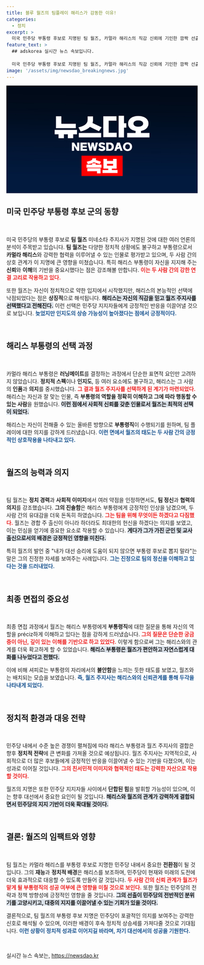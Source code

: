 ```yaml
---
title: 블루 월즈의 팀플레이 해리스가 감동한 이유!
categories:
  - 정치
excerpt: >
  미국 민주당 부통령 후보로 지명된 팀 월즈, 카멀라 해리스의 직감 신뢰에 기인한 깜짝 선출! 치열한 경쟁 속에서 팀 플레이를 강조하며 부통령 역할에 헌신하겠다고 약속한 그의 진솔한 소통이 해리스의 선택을 이끌었다.
feature_text: >
  ## adskorea 실시간 뉴스 속보입니다.

  미국 민주당 부통령 후보로 지명된 팀 월즈, 카멀라 해리스의 직감 신뢰에 기인한 깜짝 선출! 치열한 경쟁 속에서 팀 플레이를 강조하며 부통령 역할에 헌신하겠다고 약속한 그의 진솔한 소통이 해리스의 선택을 이끌었다.
image: '/assets/img/newsdao_breakingnews.jpg'
---
```


<p><img src="/assets/img/newsdao_breakingnews.jpg" alt="adskorea 속보" /></p>

<h2 data-ke-size="size26">미국 민주당 부통령 후보 군의 동향</h2>

<p data-ke-size="size16">&nbsp;</p>

<p>미국 민주당의 부통령 후보로 <strong>팀 월즈</strong> 미네소타 주지사가 지명된 것에 대한 여러 언론의 분석이 주목받고 있습니다. <strong>팀 월즈는</strong> 다양한 정치적 상황에도 불구하고 부통령으로서 <strong>카멀라 해리스</strong>와 강력한 협력을 이루어낼 수 있는 인물로 평가받고 있으며, 두 사람 간의 상호 관계가 이 지명에 큰 영향을 미쳤습니다. 특히 해리스 부통령이 자신을 지지해 주는 <strong>신뢰</strong>와 <strong>이해</strong>의 기반을 중요시했다는 점은 강조해볼 만합니다. <b><span style="color: #ee2323;">이는 두 사람 간의 강한 연결 고리로 작용하고 있다.</span></b> </p>

<p>또한 월즈는 자신이 정치적으로 약한 입지에서 시작했지만, 해리스의 본능적인 선택에 낙점되었다는 점은 <strong>상징적</strong>으로 해석됩니다. <b><span style="background-color: #21538527;">해리스는 자신의 직감을 믿고 월즈 주지사를 선택했다고 전해진다.</span></b> 이런 선택은 민주당 지지자들에게 긍정적인 반응을 이끌어낼 것으로 보입니다. <b><span style="color: #1a5490;">늦었지만 인지도의 상승 가능성이 높아졌다는 점에서 긍정적이다.</span></b></p>

<p data-ke-size="size16">&nbsp;</p>

<h2 data-ke-size="size26">해리스 부통령의 선택 과정</h2>

<p data-ke-size="size16">&nbsp;</p>

<p>카멀라 해리스 부통령은 <strong>러닝메이트</strong>를 결정하는 과정에서 단순한 표면적 요인만 고려하지 않았습니다. <strong>정치적 스펙</strong>이나 <strong>인지도</strong>, 등 여러 요소에도 불구하고, 해리스는 그 사람의 <strong>인품</strong>과 <strong>의지</strong>를 중시했습니다. <b><span style="color: #ee2323;">그 결과 월즈 주지사를 선택하게 된 계기가 마련되었다.</span></b> 해리스는 자신과 잘 맞는 인물, 즉 <strong>부통령의 역할을 정확히 이해하고 그에 따라 행동할 수 있는 사람</strong>을 원했습니다. <b><span style="background-color: #21538527;">이런 점에서 사회적 신뢰를 갖춘 인물로서 월즈는 최적의 선택이 되었다.</span></b></p>

<p>해리스는 자신이 전해줄 수 있는 올바른 방향으로 <strong>부통령직</strong>이 수행되기를 원하며, 팀 플레이에 대한 의지를 강하게 드러냈습니다. <b><span style="color: #1a5490;">이런 면에서 월즈의 태도는 두 사람 간의 긍정적인 상호작용을 나타내고 있다.</span></b></p>

<p data-ke-size="size16">&nbsp;</p>

<h2 data-ke-size="size26">월즈의 능력과 의지</h2>

<p data-ke-size="size16">&nbsp;</p>

<p>팀 월즈는 <strong>정치 경력</strong>과 <strong>사회적 이미지</strong>에서 여러 약점을 인정하면서도, <strong>팀 정신</strong>과 <strong>협력의 의지</strong>를 강조했습니다. <strong>그의 진솔함</strong>은 해리스 부통령에게 긍정적인 인상을 남겼으며, 두 사람 간의 유대감을 더욱 돈독히 하였습니다. <b><span style="color: #ee2323;">그는 팀을 위해 무엇이든 하겠다고 다짐했다.</span></b> 월즈는 경합 주 출신이 아니라 하더라도 최대한의 헌신을 하겠다는 의지를 보였고, 이는 민심을 얻기에 중요한 요소로 작용할 수 있습니다. <b><span style="background-color: #21538527;">게다가 그가 가진 군인 및 교사 출신으로서의 배경은 긍정적인 영향을 미친다.</span></b></p>

<p>특히 월즈의 발언 중 "내가 대선 승리에 도움이 되지 않으면 부통령 후보로 뽑지 말라"는 말은 그의 진정한 자세를 보여주는 사례입니다. <b><span style="color: #1a5490;">그는 진정으로 팀의 정신을 이해하고 있다는 것을 드러내었다.</span></b></p>

<p data-ke-size="size16">&nbsp;</p>

<h2 data-ke-size="size26">최종 면접의 중요성</h2>

<p data-ke-size="size16">&nbsp;</p>

<p>최종 면접 과정에서 월즈는 해리스 부통령에게 <strong>부통령직</strong>에 대한 질문을 통해 자신의 역할을 préciz하게 이해하고 있다는 점을 강하게 드러냈습니다. <b><span style="color: #ee2323;">그의 질문은 단순한 궁금증이 아닌, 깊이 있는 이해를 기반으로 하고 있었다.</span></b> 이렇게 함으로써 그는 해리스와의 관계를 더욱 확고하게 할 수 있었습니다. <b><span style="background-color: #21538527;">해리스 부통령은 월즈가 편안하고 자연스럽게 대화를 나누었다고 전했다.</span></b> </p>

<p>이에 비해 셔피로는 부통령의 자리에서의 <strong>불안함</strong>을 느끼는 듯한 태도를 보였고, 월즈와는 배치되는 모습을 보였습니다. <b><span style="color: #1a5490;">즉, 월즈 주지사는 해리스와의 신뢰관계를 통해 두각을 나타내게 되었다.</span></b></p>

<p data-ke-size="size16">&nbsp;</p>

<h2 data-ke-size="size26">정치적 환경과 대응 전략</h2>

<p data-ke-size="size16">&nbsp;</p>

<p>민주당 내에서 수준 높은 경쟁이 펼쳐짐에 따라 해리스 부통령과 월즈 주지사의 결합은 향후 <strong>정치적 전략</strong>에 큰 변화를 가져올 것으로 예상됩니다. 월즈 주지사는 지역적으로, 사회적으로 더 많은 후보들에게 긍정적인 반응을 이끌어낼 수 있는 기반을 다졌으며, 이는 성과로 이어질 것입니다. <b><span style="color: #ee2323;">그의 친서민적 이미지와 협력적인 태도는 강력한 자산으로 작용할 것이다.</span></b> </p>

<p>월즈의 지명은 또한 민주당 지지자들 사이에서 <strong>단합된 힘</strong>을 발휘할 가능성이 있으며, 이는 향후 대선에서 중요한 요인이 될 것입니다. <b><span style="background-color: #21538527;">해리스와 월즈의 관계가 강력하게 결합되면서 민주당의 지지 기반이 더욱 확대될 것이다.</span></b></p>

<p data-ke-size="size16">&nbsp;</p>

<h2 data-ke-size="size26">결론: 월즈의 임팩트와 영향</h2>

<p data-ke-size="size16">&nbsp;</p>

<p>팀 월즈는 카멀라 해리스를 부통령 후보로 지명한 민주당 내에서 중요한 <strong>전환점</strong>이 될 것입니다. 그의 <strong>재능</strong>과 <strong>정치적 배경</strong>은 해리스를 보조하며, 민주당이 현재와 미래의 도전에 더욱 효과적으로 대응할 수 있도록 만들어 갈 것입니다. <b><span style="color: #ee2323;">두 사람 간의 신뢰 관계가 월즈가 맡게 될 부통령직의 성공 여부에 큰 영향을 미칠 것으로 보인다.</span></b> 또한 월즈는 민주당의 전략과 정책 방향성에 긍정적인 영향을 줄 것입니다. <b><span style="background-color: #21538527;">그의 선출이 민주당의 전반적인 분위기를 고양시키고, 대중의 지지를 이끌어낼 수 있는 기회가 있을 것이다.</span></b> </p>

<p>결론적으로, 팀 월즈의 부통령 후보 지명은 민주당이 포괄적인 의지를 보여주는 강력한 신호로 해석될 수 있으며, 이러한 배경이 후속 정치적 상승세를 가져다줄 것으로 기대됩니다. <b><span style="color: #1a5490;">이런 상황이 정치적 성과로 이어지길 바라며, 차기 대선에서의 성공을 기원한다.</span></b> </p>

<p data-ke-size="size16">&nbsp;</p>
실시간 뉴스 속보는, <a href="https://newsdao.kr" rel="dofollow">https://newsdao.kr</a>


